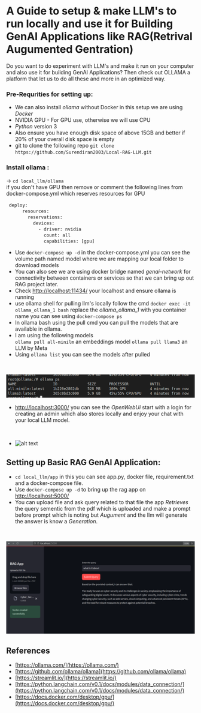 # A Guide to setup & make LLM's to run locally and use it for Building GenAI Applications like RAG(Retrival Augumented Gentration)

Do you want to do experiment with LLM's and make it run on your computer and also use it for building GenAI Applications? Then check out OLLAMA a platform that let us to do all these and more in an optimized way.

### Pre-Requrities for setting up:
- We can also install *ollama* without Docker in this setup we are using *Docker*
- NVIDIA GPU - For GPU use, otherwise we will use CPU
- *Python* version 3
- Also ensure you have enough disk space of above 15GB and better if 20% of your overall disk space is empty
- git to clone the following repo `git clone https://github.com/Surendiran2003/Local-RAG-LLM.git`

### Install ollama :
-> `cd local_llm/ollama`
<br/> 
if you don't have GPU then remove or comment the following lines from docker-compose.yml which reserves resources for GPU

 ``` docker 
  deploy:
       resources:
         reservations:
           devices:
             - driver: nvidia
               count: all
               capabilities: [gpu]
```
- Use `docker-compose up -d` in the docker-compose.yml you can see the volume path named model where we are mapping our local folder to download models
- You can also see we are using docker bridge named *genai-network* for connectivity between containers or services so that we can bring up out RAG project later.
- Check [http://localhost:11434/](localhost:11434) your localhost and ensure ollama is running
- use ollama shell for pulling llm's locally follow the cmd `docker exec -it ollama_ollama_1 bash`
replace the *ollama_ollama_1* with you container name you can see using `docker-compose ps`
- In ollama bash using the pull cmd you can pull the models that are available in ollama. 
- I am using the following models<br/> `ollama pull all-minilm` an embeddings model
`ollama pull llama3` an LLM  by Meta
- Using `ollama list` you can see the models after pulled

<br/>

![alt text](images/Screenshot_20250107_200933.png)

- [http://localhost:3000/](localhost:8080)
you can see the *OpenWebUi* start with a login for creating an admin which also stores locally and enjoy your chat with your local LLM model.

<br/>

- ![alt text](<images/Screenshot 2024-12-27 at 19-23-07 🎨 Kid's Art Organization Idea... Open WebUI.png>)

## Setting up Basic RAG GenAI Application:

- `cd local_llm/app` in this you can see app.py, docker file, requirement.txt and a docker-compose file.
- Use `docker-compose up -d` to bring up the rag app on [http://localhost:5000/](localhost:5000)
- You can upload file and ask query related to that file the app *Retrieves* the query sementic from the pdf which is uploaded and make a prompt before prompt which is noting but *Augument* and the llm will generate the answer is know a *Generation*.

<br/>

![alt text](images/app.png)
## References

* [https://ollama.com/](https://ollama.com/)
* [https://github.com/ollama/ollama](https://github.com/ollama/ollama)
* [https://streamlit.io/](https://streamlit.io/)
* [https://python.langchain.com/v0.1/docs/modules/data_connection/](https://python.langchain.com/v0.1/docs/modules/data_connection/)
* [https://docs.docker.com/desktop/gpu/](https://docs.docker.com/desktop/gpu/)

